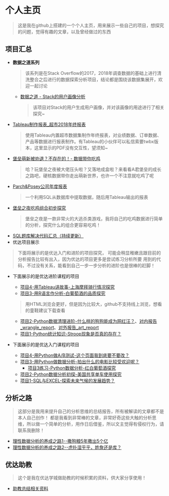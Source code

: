 # 个人主页
> 这是我在github上搭建的一个个人主页，用来展示一些自己的项目，想探究的问题，觉得有趣的文章，以及曾经做过的东西

## 项目汇总
- **数据之道系列**
  > 该系列是在Stack Overflow的2017，2018年调查数据的基础上进行清洗整合之后进行的数据探索分析项目，结论都是围绕该数据集展开，欢迎一起讨论
  - [数据之道 - Stack的用户画像分析](https://github.com/AAAlvin/Project_Folder/blob/master/%E6%95%B0%E6%8D%AE%E4%B9%8B%E9%81%93%20-%20Stack%E7%9A%84%E7%94%A8%E6%88%B7%E7%94%BB%E5%83%8F%E5%88%86%E6%9E%90.md)
    > 该项目对Stack的用户生成用户画像，并对该画像的用途进行了相关探究~
- [Tableau制作报表_超市2018年终报表](http://pcb0gbia7.bkt.clouddn.com/%E8%B6%85%E5%B8%82-%E5%B9%B4%E7%BB%88%E6%8A%A5%E8%A1%A8-%E5%89%AA%E8%A3%81.pdf)
  > 使用Tableau内置超市数据集制作年终报表，对业绩数据、订单数据、产品等数据进行报表制作。有Tableau的小伙伴可以私信索要twbx版本，这里显示的PDF没有交互性，望须知~
- [堡垒萌新被劝退？不存在的！- 数据带你吃鸡](https://github.com/AAAlvin/Project_Folder/blob/master/%E5%A0%A1%E5%9E%92%E6%96%B0%E6%89%8B%E8%A2%AB%E5%8A%9D%E9%80%80%EF%BC%9F%E4%B8%8D%E5%AD%98%E5%9C%A8%E7%9A%84.md)
  > 哈？玩堡垒之夜被大佬压头啦？又落地成盒啦？来看看A君堡垒的成长之路吧，硬核数据带你走出萌新世界，也许一个不注意就吃鸡了呢
- [Parch&Posey公司年度报表](https://github.com/AAAlvin/Project_Folder/blob/master/Parch%26Posey%E5%85%AC%E5%8F%B8%E5%B9%B4%E5%BA%A6%E6%8A%A5%E8%A1%A8.md)
  > 一个利用SQL从数据库中提取数据，随后用Tableau输出的报表
- [堡垒之夜吃鸡组合初步探究](https://github.com/AAAlvin/Fortnite_data_analyse/blob/master/Fortnite_data_analyse.ipynb)
  > 堡垒之夜是一款非常火的大逃杀类游戏，我将自己的吃鸡数据进行简单的分析，探究什么的组合更容易吃鸡！
- [SQL题库解决代码汇总（持续更新）](https://github.com/AAAlvin/Outstanding-public-class-Notes/tree/master/file/SQL-Udacity-Notes)
- 优达项目展示
>  下面将展示的是优达入门和进阶的项目探究， 可能会稍显稚嫩且跟目前的分析报告比较有出入，因为优达的项目更多是尝试练习分析所要
用到的代码，不过没有关系，能看到自己一步一步分析的进阶也是很棒的赶脚！
  - 下面展示的是优达进阶课程的项目
    - [项目4-用Tableau讲故事-上海摩拜骑行情况探究](https://github.com/AAAlvin/Data-Analyst-Project-Adcanced-/blob/master/Project04_Mobai%20Data%20Analyse/%E9%A1%B9%E7%9B%AE04-%E7%94%A8Tableau%E8%AE%B2%E6%95%85%E4%BA%8B.md)
    - [项目3-用R语言作分析-白葡萄酒的品质探究](https://github.com/AAAlvin/Data-Analyst-Project-Adcanced-/tree/master/Project03_Whites%20wine%20Quality%20Analyse)
    > 用HTML浏览会更好，但是因为比较大，github不支持线上浏览，想看的童鞋建议下载查看
    - [项目2-Python数据清理进阶-什么样的狗狗能成为网红汪？](https://github.com/AAAlvin/Data-Analyst-Project-Adcanced-/blob/master/Project02_wrangle_act/wrangle_act_lxl.ipynb)、[对内报告_wrangle_report](https://github.com/AAAlvin/Data-Analyst-Project-Adcanced-/blob/master/Project02_wrangle_act/wrangle_report.pdf)、[对外报告_art_report](https://github.com/AAAlvin/Data-Analyst-Project-Adcanced-/blob/master/Project02_wrangle_act/art_report.pdf)
    - [项目1-Python统计知识-Stroop现象是否真的存在？](https://github.com/AAAlvin/Data-Analyst-Project-Adcanced-/blob/master/Project01_Statistical-Analysis_Stroop-effect/Statistical-Analysis_Stroop-effect_lxl.ipynb)
    
    
  - 下面展示的是优达入门课程的项目
    - [项目4-用Python做A/B测试-这个页面我到底要不要改？](https://github.com/AAAlvin/analyze-ab-test-results/blob/master/analyze-ab-test-results-lixulong.ipynb)
    - [项目3-用Python做数据分析-拍出什么的电影比较受欢迎呢？](https://github.com/AAAlvin/Investigate-TMDb-Movies-Dataset/blob/master/Investigate_a_Dataset-lxl.ipynb)
        - [项目3练习-Python数据分析-红白葡萄酒探究](https://github.com/AAAlvin/Wines_Quality_Exploration/blob/master/White_Wines_Quality_Exploration.ipynb)
    - [项目2-Python数据分析初探-美国共享单车使用探究](https://github.com/AAAlvin/Bike_Share_Analysis/blob/master/Bike_Share_Analysis-lxl.ipynb)
    - [项目1-SQL与EXCEL-探索未来气候的发展趋势？](https://github.com/AAAlvin/Global-Temperature)

## 分析之路
> 这部分是我用来提升自己的分析思维的总结报告，所有被解读的文章都不是本人自己创作！
都是我看到非常棒的文章，非常好奇这些大触的分析思维，所以做一个简单的分析，用作日后借鉴，所以文主觉得有侵权行为，请联系我删除！

- [理性数据分析的养成之路1--撒狗粮5年撒出5个亿](https://github.com/AAAlvin/Analysis-Road/blob/master/Article/%E6%95%B0%E6%8D%AE%E5%86%B0%E5%B1%B1-%E7%90%86%E6%80%A7%E5%88%86%E6%9E%90%E7%9A%84%E5%85%BB%E6%88%90%E4%B9%8B%E8%B7%AF1.md)
- [理性数据分析的养成之路2--虎扑湿乎乎，姓詹还是库？](https://github.com/AAAlvin/Analysis-Road/blob/master/Article/%E6%95%B0%E6%8D%AE%E5%86%B0%E5%B1%B1-%E7%90%86%E6%80%A7%E5%88%86%E6%9E%90%E7%9A%84%E5%85%BB%E6%88%90%E4%B9%8B%E8%B7%AF2.md)

## 优达助教
> 这个是我在优达学城做助教的时候积累的资料，供大家分享使用！

- [助教总结相关资料](https://github.com/AAAlvin/-Udacity-Assistant/edit/master/Udacity_Assistant.md)
